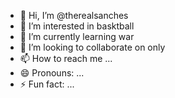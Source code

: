 - 👋 Hi, I’m @therealsanches
- 👀 I’m interested in basktball
- 🌱 I’m currently learning war
- 💞️ I’m looking to collaborate on only
- 📫 How to reach me ...
- 😄 Pronouns: ...
- ⚡ Fun fact: ...

<!---
therealsanches/therealsanches is a ✨ special ✨ repository because its `README.md` (this file) appears on your GitHub profile.
You can click the Preview link to take a look at your changes.
--->
